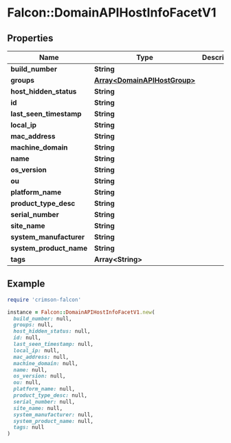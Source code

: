 # Falcon::DomainAPIHostInfoFacetV1

## Properties

| Name | Type | Description | Notes |
| ---- | ---- | ----------- | ----- |
| **build_number** | **String** |  | [optional] |
| **groups** | [**Array&lt;DomainAPIHostGroup&gt;**](DomainAPIHostGroup.md) |  |  |
| **host_hidden_status** | **String** |  | [optional] |
| **id** | **String** |  | [optional] |
| **last_seen_timestamp** | **String** |  | [optional] |
| **local_ip** | **String** |  | [optional] |
| **mac_address** | **String** |  | [optional] |
| **machine_domain** | **String** |  | [optional] |
| **name** | **String** |  |  |
| **os_version** | **String** |  | [optional] |
| **ou** | **String** |  | [optional] |
| **platform_name** | **String** |  | [optional] |
| **product_type_desc** | **String** |  | [optional] |
| **serial_number** | **String** |  | [optional] |
| **site_name** | **String** |  | [optional] |
| **system_manufacturer** | **String** |  | [optional] |
| **system_product_name** | **String** |  | [optional] |
| **tags** | **Array&lt;String&gt;** |  | [optional] |

## Example

```ruby
require 'crimson-falcon'

instance = Falcon::DomainAPIHostInfoFacetV1.new(
  build_number: null,
  groups: null,
  host_hidden_status: null,
  id: null,
  last_seen_timestamp: null,
  local_ip: null,
  mac_address: null,
  machine_domain: null,
  name: null,
  os_version: null,
  ou: null,
  platform_name: null,
  product_type_desc: null,
  serial_number: null,
  site_name: null,
  system_manufacturer: null,
  system_product_name: null,
  tags: null
)
```

